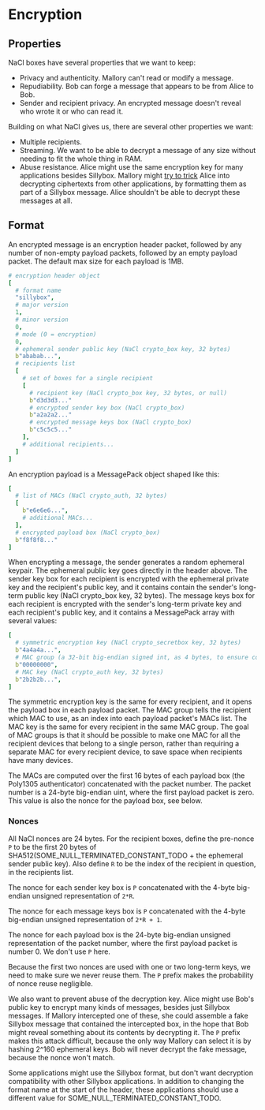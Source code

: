 # Encryption

## Properties
NaCl boxes have several properties that we want to keep:
- Privacy and authenticity. Mallory can't read or modify a message.
- Repudiability. Bob can forge a message that appears to be from Alice to Bob.
- Sender and recipient privacy. An encrypted message doesn't reveal who wrote
  it or who can read it.

Building on what NaCl gives us, there are several other properties we want:
- Multiple recipients.
- Streaming. We want to be able to decrypt a message of any size without
  needing to fit the whole thing in RAM.
- Abuse resistance. Alice might use the same encryption key for many
  applications besides Sillybox. Mallory might [try to
  trick](https://blog.sandstorm.io/news/2015-05-01-is-that-ascii-or-protobuf.html)
  Alice into decrypting ciphertexts from other applications, by formatting them
  as part of a Sillybox message. Alice shouldn't be able to decrypt these
  messages at all.

## Format

An encrypted message is an encryption header packet, followed by any number of
non-empty payload packets, followed by an empty payload packet. The default max
size for each payload is 1MB.

```yaml
# encryption header object
[
  # format name
  "sillybox",
  # major version
  1,
  # minor version
  0,
  # mode (0 = encryption)
  0,
  # ephemeral sender public key (NaCl crypto_box key, 32 bytes)
  b"ababab...",
  # recipients list
  [
    # set of boxes for a single recipient
    [
      # recipient key (NaCl crypto_box key, 32 bytes, or null)
      b"d3d3d3..."
      # encrypted sender key box (NaCl crypto_box)
      b"a2a2a2..."
      # encrypted message keys box (NaCl crypto_box)
      b"c5c5c5..."
    ],
    # additional recipients...
  ]
]
```

An encryption payload is a MessagePack object shaped like this:

```yaml
[
  # list of MACs (NaCl crypto_auth, 32 bytes)
  [
    b"e6e6e6...",
    # additional MACs...
  ],
  # encrypted payload box (NaCl crypto_box)
  b"f8f8f8..."
]
```

When encrypting a message, the sender generates a random ephemeral keypair. The
ephemeral public key goes directly in the header above. The sender key box for
each recipient is encrypted with the ephemeral private key and the recipient's
public key, and it contains contain the sender's long-term public key (NaCl
crypto_box key, 32 bytes). The message keys box for each recipient is encrypted
with the sender's long-term private key and each recipient's public key, and
it contains a MessagePack array with several values:

```yaml
[
  # symmetric encryption key (NaCl crypto_secretbox key, 32 bytes)
  b"4a4a4a...",
  # MAC group (a 32-bit big-endian signed int, as 4 bytes, to ensure constant size)
  b"00000000",
  # MAC key (NaCl crypto_auth key, 32 bytes)
  b"2b2b2b...",
]
```

The symmetric encryption key is the same for every recipient, and it opens the
payload box in each payload packet. The MAC group tells the recipient which MAC
to use, as an index into each payload packet's MACs list. The MAC key is the
same for every recipient in the same MAC group. The goal of MAC groups is that
it should be possible to make one MAC for all the recipient devices that belong
to a single person, rather than requiring a separate MAC for every recipient
device, to save space when recipients have many devices.

The MACs are computed over the first 16 bytes of each payload box (the Poly1305
authenticator) concatenated with the packet number. The packet number is a
24-byte big-endian uint, where the first payload packet is zero. This value is
also the nonce for the payload box, see below.

### Nonces

All NaCl nonces are 24 bytes. For the recipient boxes, define the pre-nonce `P`
to be the first 20 bytes of SHA512(SOME_NULL_TERMINATED_CONSTANT_TODO + the
ephemeral sender public key). Also define `R` to be the index of the recipient
in question, in the recipients list.

The nonce for each sender key box is `P` concatenated with the 4-byte
big-endian unsigned representation of `2*R`.

The nonce for each message keys box is `P` concatenated with the 4-byte
big-endian unsigned representation of `2*R + 1`.

The nonce for each payload box is the 24-byte big-endian unsigned
representation of the packet number, where the first payload packet is number
0. We don't use `P` here.

Because the first two nonces are used with one or two long-term keys, we need
to make sure we never reuse them. The `P` prefix makes the probability of nonce
reuse negligible.

We also want to prevent abuse of the decryption key. Alice might use Bob's
public key to encrypt many kinds of messages, besides just Sillybox messages.
If Mallory intercepted one of these, she could assemble a fake Sillybox message
that contained the intercepted box, in the hope that Bob might reveal something
about its contents by decrypting it. The `P` prefix makes this attack
difficult, because the only way Mallory can select it is by hashing 2^160
ephemeral keys. Bob will never decrypt the fake message, because the nonce
won't match.

Some applications might use the Sillybox format, but don't want decryption
compatibility with other Sillybox applications. In addition to changing the
format name at the start of the header, these applications should use a
different value for SOME_NULL_TERMINATED_CONSTANT_TODO.
